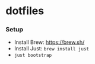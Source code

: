 # dotfiles

### Setup

- Install Brew: https://brew.sh/
- Install Just: `brew install just`
- `just bootstrap`

